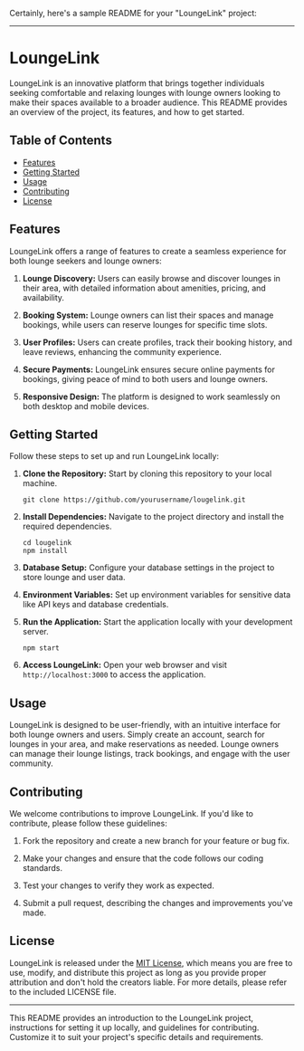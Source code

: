 Certainly, here's a sample README for your "LoungeLink" project:

---

# LoungeLink

LoungeLink is an innovative platform that brings together individuals seeking comfortable and relaxing lounges with lounge owners looking to make their spaces available to a broader audience. This README provides an overview of the project, its features, and how to get started.

## Table of Contents

- [Features](#features)
- [Getting Started](#getting-started)
- [Usage](#usage)
- [Contributing](#contributing)
- [License](#license)

## Features

LoungeLink offers a range of features to create a seamless experience for both lounge seekers and lounge owners:

1. **Lounge Discovery:** Users can easily browse and discover lounges in their area, with detailed information about amenities, pricing, and availability.

2. **Booking System:** Lounge owners can list their spaces and manage bookings, while users can reserve lounges for specific time slots.

3. **User Profiles:** Users can create profiles, track their booking history, and leave reviews, enhancing the community experience.

4. **Secure Payments:** LoungeLink ensures secure online payments for bookings, giving peace of mind to both users and lounge owners.

5. **Responsive Design:** The platform is designed to work seamlessly on both desktop and mobile devices.

## Getting Started

Follow these steps to set up and run LoungeLink locally:

1. **Clone the Repository:** Start by cloning this repository to your local machine.

   ```
   git clone https://github.com/yourusername/lougelink.git
   ```

2. **Install Dependencies:** Navigate to the project directory and install the required dependencies.

   ```
   cd lougelink
   npm install
   ```

3. **Database Setup:** Configure your database settings in the project to store lounge and user data.

4. **Environment Variables:** Set up environment variables for sensitive data like API keys and database credentials.

5. **Run the Application:** Start the application locally with your development server.

   ```
   npm start
   ```

6. **Access LoungeLink:** Open your web browser and visit `http://localhost:3000` to access the application.

## Usage

LoungeLink is designed to be user-friendly, with an intuitive interface for both lounge owners and users. Simply create an account, search for lounges in your area, and make reservations as needed. Lounge owners can manage their lounge listings, track bookings, and engage with the user community.

## Contributing

We welcome contributions to improve LoungeLink. If you'd like to contribute, please follow these guidelines:

1. Fork the repository and create a new branch for your feature or bug fix.

2. Make your changes and ensure that the code follows our coding standards.

3. Test your changes to verify they work as expected.

4. Submit a pull request, describing the changes and improvements you've made.

## License

LoungeLink is released under the [MIT License](LICENSE), which means you are free to use, modify, and distribute this project as long as you provide proper attribution and don't hold the creators liable. For more details, please refer to the included LICENSE file.

---

This README provides an introduction to the LoungeLink project, instructions for setting it up locally, and guidelines for contributing. Customize it to suit your project's specific details and requirements.
